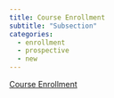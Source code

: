 ```yaml
---
title: Course Enrollment
subtitle: "Subsection"
categories:
  - enrollment
  - prospective
  - new
---
```

<a href="https://semo.edu/student-support/academic-support/registrar/enrollment.html">Course Enrollment</a>